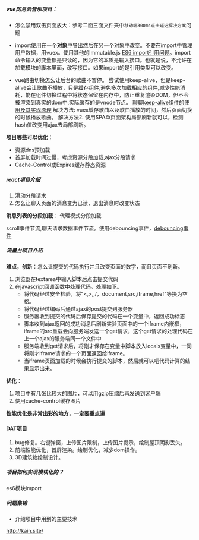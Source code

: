 ##### vue网易云音乐项目：
- 怎么禁用双击页面放大：参考二面三面文件夹中`移动端300ms点击延迟解决方案`问题

- import使用在一个**对象**中导出然后在另一个对象中改变。不要在import中管理用户数据，用vuex。使用其他的Immutable.js [ES6 import引用问题](https://segmentfault.com/a/1190000010230843)。import命令输入的变量都是只读的，因为它的本质是输入接口。也就是说，不允许在加载模块的脚本里面，改写接口。如果import的是引用类型可以改变。

- vue路由切换怎么让后台的歌曲不暂停。
尝试使用keep-alive，但是keep-alive会让歌曲不播放，只是缓存组件,避免多次加载相应的组件,减少性能消耗，能在组件切换过程中将状态保留在内存中，防止重复渲染DOM，但不会被渲染到真实的dom中,实际缓存的是vnode节点。 [聊聊keep-alive组件的使用及其实现原理](https://github.com/answershuto/learnVue/blob/master/docs/%E8%81%8A%E8%81%8Akeep-alive%E7%BB%84%E4%BB%B6%E7%9A%84%E4%BD%BF%E7%94%A8%E5%8F%8A%E5%85%B6%E5%AE%9E%E7%8E%B0%E5%8E%9F%E7%90%86.MarkDown) 
解决方法: vuex缓存歌曲以及歌曲播放的时间，然后页面切换的时候播放歌曲。
解决方法2: 使用SPA单页面架构局部刷新就可以，检测hash值改变用ajax去局部刷新。

**项目哪些可以优化**：

- 资源dns预加载
- 首屏加载时间过慢，考虑资源分段加载,ajax分段请求
- Cache-Control或Expires缓存静态资源

##### react项目介绍
1. 滑动分段请求
2. 怎么让聊天页面的消息变为已读，退出消息时改变状态

**消息列表的分段加载**：
代理模式分段加载

scroll事件节流,聊天请求数据事件节流。使用debouncing事件，[debouncing事件](https://segmentfault.com/q/1010000008666931)


##### 流量台项目介绍
**难点，创新**：怎么让提交的代码执行并且改变页面的数字，而且页面不刷新。

1. 浏览器在textarea中输入脚本后点击提交代码
2. 在javascript回调函数中处理代码。处理如下。
    - 将代码经过安全检验，将"<,>,\,/，document,src,iframe,href"等换为空格。
    - 将代码经过编码后通过ajax的post提交到服务器
    - 服务器收到提交的代码后保存提交的代码在一个变量中，返回成功标志
    - 脚本收到ajax返回的成功消息后刷新实验页面中的一个iframe内嵌框，iframe的src重载会向服务端发送一个get请求，这个get请求的处理代码在上一个ajax的服务端同一个文件中
    - 服务端收到get请求后，将刚才保存在变量中脚本放入locals变量中，一同将刚才iframe请求的一个页面返回给iframe。
    - 当iframe页面加载的时候会执行提交的脚本，然后就可以吧代码计算的结果显示出来。

**优化**：
1. 项目中有几张比较大的图片，可以用gzip压缩后再发送到客户端
2. 使用cache-control缓存图片

**性能优化是非常出彩的地方，一定要重点讲**


#### DAT项目
1. bug修复。右键弹窗，上传图片限制，上传图片提示，绘制屋顶阴影丢失。
2. 前端性能优化，首屏渲染。绘制优化，减少dom操作。
3. 3D建筑物绘制设计。



##### 项目如何实现模块化的？
es6模块import

##### 问题集锦
- 介绍项目中用到的主要技术

http://kain.site/


